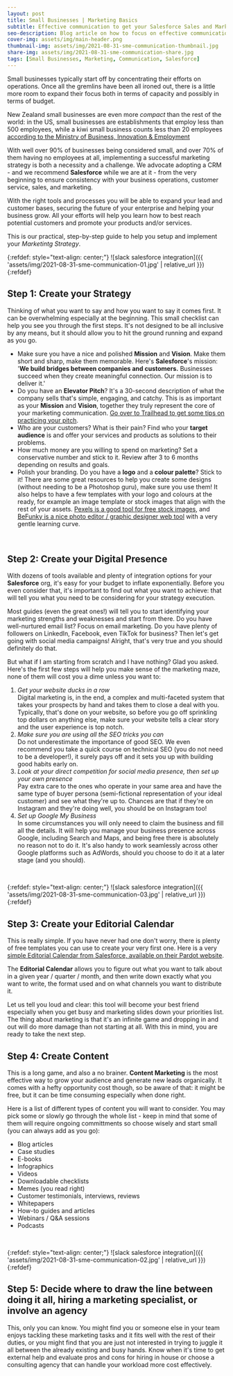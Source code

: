 ```yaml
---
layout: post
title: Small Businesses | Marketing Basics
subtitle: Effective communication to get your Salesforce Sales and Marketing just right.
seo-description: Blog article on how to focus on effective communication to boost Sales and Marketing. For small businesses who run on a Salesforce platform | Ao Collaboration
cover-img: assets/img/main-header.png
thumbnail-img: assets/img/2021-08-31-sme-communication-thumbnail.jpg
share-img: assets/img/2021-08-31-sme-communication-share.jpg
tags: [Small Businesses, Marketing, Communication, Salesforce]
---
```


Small businesses typically start off by concentrating their efforts on operations. Once all the gremlins have been all ironed out, there is a little more room to expand their focus both in terms of capacity and possibly in terms of budget.

New Zealand small businesses are even more *compact* than the rest of the world: in the US, small businesses are establishments that employ less than 500 employees, while a kiwi small business counts less than 20 employees [according to the Ministry of Business, Innovation & Employment](https://www.mbie.govt.nz/business-and-employment/business/support-for-business/small-business/)

With well over 90% of businesses being considered small, and over 70% of them having no employees at all, implementing a successful marketing strategy is both a necessity and a challenge. We advocate adopting a CRM - and we recommend **Salesforce** while we are at it - from the very beginning to ensure consistency with your business operations, customer service, sales, and marketing. 

With the right tools and processes you will be able to expand your lead and customer bases, securing the future of your enterprise and helping your business grow. All your efforts will help you learn how to best reach potential customers and promote your products and/or services.

This is our practical, step-by-step guide to help you setup and implement your *Marketintg Strategy*.

{:refdef: style="text-align: center;"}
![slack salesforce integration]({{ 'assets/img/2021-08-31-sme-communication-01.jpg' | relative_url }})
{:refdef}

## Step 1: Create your Strategy
Thinking of what you want to say and how you want to say it comes first. It can be overwhelming especially at the beginning. This small checklist can help you see you through the first steps. It's not designed to be all inclusive by any means, but it should allow you to hit the ground running and expand as you go.

* Make sure you have a nice and polished **Mission** and **Vision**. Make them short and sharp, make them memorable. Here's **Salesforce**'s mission: '**We build bridges between companies and customers.** Businesses succeed when they create meaningful connection. Our mission is to deliver it.'
* Do you have an **Elevator Pitch**? It's a 30-second description of what the company sells that's simple, engaging, and catchy.  This is as important as your **Mission** and **Vision**, together they truly represent the core of your marketing communication. [Go over to Trailhead to get some tips on practicing your pitch](https://trailhead.salesforce.com/content/learn/modules/interview-strategies/practice-your-elevator-pitch-and-story).
* Who are your customers? What is their pain? Find who your **target audience** is and offer your services and products as solutions to their problems.
* How much money are you willing to spend on marketing? Set a conservative number and stick to it. Review after 3 to 6 months depending on results and goals.
* Polish your branding. Do you have a **logo** and a **colour palette**? Stick to it! There are some great resources to help you create some designs (without needing to be a Photoshop guru), make sure you use them! It also helps to have a few templates with your logo and colours at the ready, for example an image template or stock images that align with the rest of your assets. [Pexels is a good tool for free stock images](https://www.pexels.com/), and [BeFunky is a nice photo editor /  graphic designer web tool](https://www.befunky.com/create/) with a very gentle learning curve.
<br/>

## Step 2: Create your Digital Presence

With dozens of tools available and plenty of integration options for your **Salesforce** org, it's easy for your budget to inflate exponentially. Before you even consider that, it's important to find out what you want to achieve: that will tell you what you need to be considering for your strategy execution.

Most guides (even the great ones!) will tell you to start identifying your marketing strengths and weaknesses and start from there. Do you have well-nurtured email list? Focus on email marketing. Do you have plenty of followers on LinkedIn, Facebook, even TikTok for business? Then let's get going with social media campaigns! Alright, that's very true and you should definitely do that.

But what if I am starting from scratch and I have nothing? Glad you asked. Here's the first few steps will help you make sense of the marketing maze, none of them will cost you a dime unless you want to:

1. *Get your website ducks in a row*<br/>
Digital marketing is, in the end, a complex and multi-faceted system that takes your prospects by hand and takes them to close a deal with you. Typically, that's done on your website, so before you go off sprinkling top dollars on anything else, make sure your website tells a clear story and the user experience is top notch.
2. *Make sure you are using all the SEO tricks you can*<br/>
Do not underestimate the importance of good SEO. We even recommend you take a quick course on technical SEO (you do not need to be a developer!), it surely pays off and it sets you up with building good habits early on.
3. *Look at your direct competition for social media presence, then set up your own presence*<br/>
Pay extra care to the ones who operate in your same area and have the same type of buyer persona (semi-fictional representation of your ideal customer) and see what they're up to. Chances are that if they're on Instagram and they're doing well, you should be on Instagram too!
4. *Set up Google My Business*<br/>
In some circumstances you will only neeed to claim the business and fill all the details. It will help you manage your business presence across Google, including Search and Maps, and being free there is absolutely no reason not to do it. It's also handy to work seamlessly across other Google platforms such as AdWords, should you choose to do it at a later stage (and you should).
<br/>

{:refdef: style="text-align: center;"}
![slack salesforce integration]({{ 'assets/img/2021-08-31-sme-communication-03.jpg' | relative_url }})
{:refdef}

## Step 3: Create your Editorial Calendar
This is really simple. If you have never had one don't worry, there is plenty of free templates you can use to create your very first one. Here is a very [simple Editorial Calendar from Salesforce, available on their Pardot website](https://www.pardot.com/content-marketing/quick-easy-editorial-calendar-template/).

The **Editorial Calendar** allows you to figure out what you want to talk about in a given year / quarter / month, and then write down exactly what you want to write, the format used and on what channels you want to distribute it.

Let us tell you loud and clear: this tool will become your best friend especially when you get busy and marketing slides down your priorities list. The thing about marketing is that it's an infinite game and dropping in and out will do more damage than not starting at all. With this in mind, you are ready to take the next step.
<br/>

## Step 4: Create Content
This is a long game, and also a no brainer. **Content Marketing** is the most effective way to grow your audience and generate new leads organically. It comes with a hefty opportunity cost though, so be aware of that: it might be free, but it can be time consuming especially when done right.

Here is a list of different types of content you will want to consider. You may pick some or slowly go through the whole list - keep in mind that some of them will require ongoing committments so choose wisely and start small (you can always add as you go):

* Blog articles
* Case studies
* E-books
* Infographics
* Videos
* Downloadable checklists
* Memes (you read right)
* Customer testimonials, interviews, reviews
* Whitepapers
* How-to guides and articles
* Webinars / Q&A sessions
* Podcasts
<br/>

{:refdef: style="text-align: center;"}
![slack salesforce integration]({{ 'assets/img/2021-08-31-sme-communication-02.jpg' | relative_url }})
{:refdef}


## Step 5: Decide where to draw the line between doing it all, hiring a marketing specialist, or involve an agency
This, only you can know. You might find you or someone else in your team enjoys tackling these marketing tasks and it fits well with the rest of their duties, or you might find that you are just not interested in trying to juggle it all between the already existing and busy hands. Know when it's time to get external help and evaluate pros and cons for hiring in house or choose a consulting agency that can handle your workload more cost effectively.
<br/>

